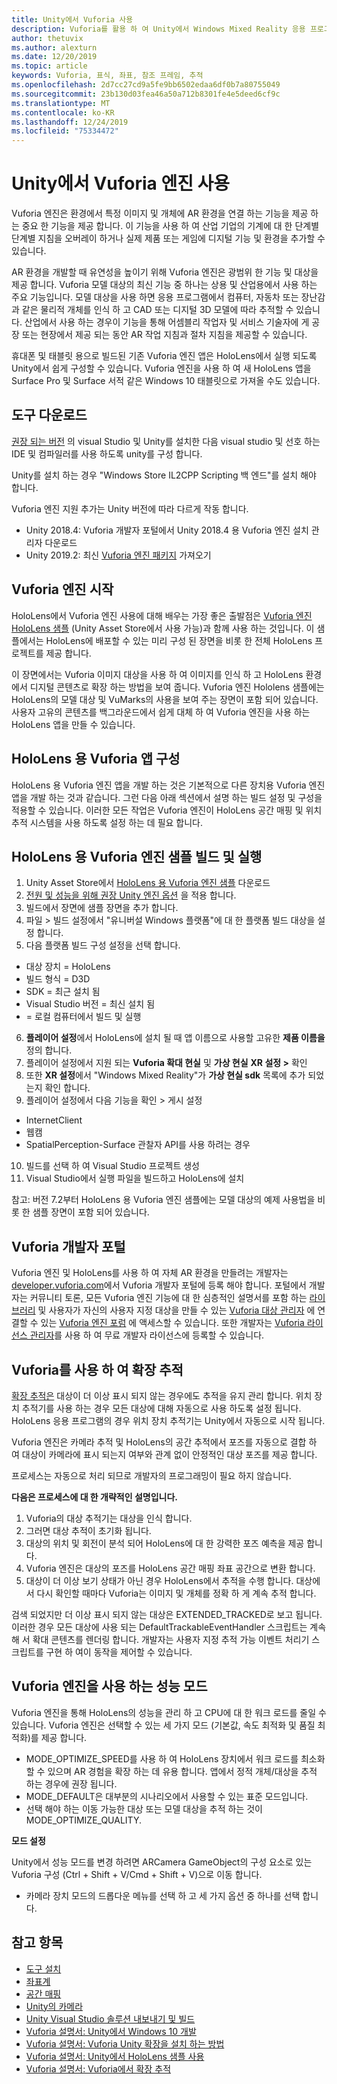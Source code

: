 ```yaml
---
title: Unity에서 Vuforia 사용
description: Vuforia를 활용 하 여 Unity에서 Windows Mixed Reality 응용 프로그램을 빌드합니다.
author: thetuvix
ms.author: alexturn
ms.date: 12/20/2019
ms.topic: article
keywords: Vuforia, 표식, 좌표, 참조 프레임, 추적
ms.openlocfilehash: 2d7cc27cd9a5fe9bb6502edaa6df0b7a80755049
ms.sourcegitcommit: 23b130d03fea46a50a712b8301fe4e5deed6cf9c
ms.translationtype: MT
ms.contentlocale: ko-KR
ms.lasthandoff: 12/24/2019
ms.locfileid: "75334472"
---
```

# <a name="using-vuforia-engine-with-unity"></a>Unity에서 Vuforia 엔진 사용

Vuforia 엔진은 환경에서 특정 이미지 및 개체에 AR 환경을 연결 하는 기능을 제공 하는 중요 한 기능을 제공 합니다. 이 기능을 사용 하 여 산업 기업의 기계에 대 한 단계별 단계별 지침을 오버레이 하거나 실제 제품 또는 게임에 디지털 기능 및 환경을 추가할 수 있습니다.

AR 환경을 개발할 때 유연성을 높이기 위해 Vuforia 엔진은 광범위 한 기능 및 대상을 제공 합니다. Vuforia 모델 대상의 최신 기능 중 하나는 상용 및 산업용에서 사용 하는 주요 기능입니다. 모델 대상을 사용 하면 응용 프로그램에서 컴퓨터, 자동차 또는 장난감과 같은 물리적 개체를 인식 하 고 CAD 또는 디지털 3D 모델에 따라 추적할 수 있습니다. 산업에서 사용 하는 경우이 기능을 통해 어셈블리 작업자 및 서비스 기술자에 게 공장 또는 현장에서 제공 되는 동안 AR 작업 지침과 절차 지침을 제공할 수 있습니다.

휴대폰 및 태블릿 용으로 빌드된 기존 Vuforia 엔진 앱은 HoloLens에서 실행 되도록 Unity에서 쉽게 구성할 수 있습니다. Vuforia 엔진을 사용 하 여 새 HoloLens 앱을 Surface Pro 및 Surface 서적 같은 Windows 10 태블릿으로 가져올 수도 있습니다.


## <a name="get-the-tools"></a>도구 다운로드

[권장 되는 버전](install-the-tools.md) 의 visual Studio 및 Unity를 설치한 다음 visual studio 및 선호 하는 IDE 및 컴파일러를 사용 하도록 unity를 구성 합니다. 

Unity를 설치 하는 경우 "Windows Store IL2CPP Scripting 백 엔드"를 설치 해야 합니다.

Vuforia 엔진 지원 추가는 Unity 버전에 따라 다르게 작동 합니다.
*   Unity 2018.4: Vuforia 개발자 포털에서 Unity 2018.4 용 Vuforia 엔진 설치 관리자 다운로드
*   Unity 2019.2: 최신 [Vuforia 엔진 패키지](https://library.vuforia.com/content/vuforia-library/en/articles/Solution/vuforia-engine-package-hosting-for-unity.html) 가져오기 

## <a name="getting-started-with-vuforia-engine"></a>Vuforia 엔진 시작

HoloLens에서 Vuforia 엔진 사용에 대해 배우는 가장 좋은 출발점은 [Vuforia 엔진 HoloLens 샘플](https://assetstore.unity.com/packages/templates/packs/vuforia-hololens-sample-101553) (Unity Asset Store에서 사용 가능)과 함께 사용 하는 것입니다. 이 샘플에서는 HoloLens에 배포할 수 있는 미리 구성 된 장면을 비롯 한 전체 HoloLens 프로젝트를 제공 합니다.

이 장면에서는 Vuforia 이미지 대상을 사용 하 여 이미지를 인식 하 고 HoloLens 환경에서 디지털 콘텐츠로 확장 하는 방법을 보여 줍니다. Vuforia 엔진 Hololens 샘플에는 HoloLens의 모델 대상 및 VuMarks의 사용을 보여 주는 장면이 포함 되어 있습니다. 사용자 고유의 콘텐츠를 백그라운드에서 쉽게 대체 하 여 Vuforia 엔진을 사용 하는 HoloLens 앱을 만들 수 있습니다.



## <a name="configuring-a-vuforia-app-for-hololens"></a>HoloLens 용 Vuforia 앱 구성

HoloLens 용 Vuforia 엔진 앱을 개발 하는 것은 기본적으로 다른 장치용 Vuforia 엔진 앱을 개발 하는 것과 같습니다. 그런 다음 아래 섹션에서 설명 하는 빌드 설정 및 구성을 적용할 수 있습니다. 이러한 모든 작업은 Vuforia 엔진이 HoloLens 공간 매핑 및 위치 추적 시스템을 사용 하도록 설정 하는 데 필요 합니다.

## <a name="build-and-run-the-vuforia-engine-sample-for-hololens"></a>HoloLens 용 Vuforia 엔진 샘플 빌드 및 실행
1.  Unity Asset Store에서 [HoloLens 용 Vuforia 엔진 샘플](https://assetstore.unity.com/packages/templates/packs/vuforia-hololens-sample-101553) 다운로드
2.  [전원 및 성능을 위해 권장 Unity 엔진 옵션](performance-recommendations-for-unity.md) 을 적용 합니다.
3.  빌드에서 장면에 샘플 장면을 추가 합니다.
4.  파일 > 빌드 설정에서 "유니버설 Windows 플랫폼"에 대 한 플랫폼 빌드 대상을 설정 합니다.
5.  다음 플랫폼 빌드 구성 설정을 선택 합니다. 
   * 대상 장치 = HoloLens
   * 빌드 형식 = D3D
   * SDK = 최근 설치 됨
   * Visual Studio 버전 = 최신 설치 됨
   * = 로컬 컴퓨터에서 빌드 및 실행
6.  **플레이어 설정**에서 HoloLens에 설치 될 때 앱 이름으로 사용할 고유한 **제품 이름을**정의 합니다.
7.  플레이어 설정에서 지원 되는 **Vuforia 확대 현실** 및 **가상 현실** **XR 설정 >** 확인
8.  또한 **XR 설정**에서 "Windows Mixed Reality"가 **가상 현실 sdk** 목록에 추가 되었는지 확인 합니다.
9.  플레이어 설정에서 다음 기능을 확인 > 게시 설정 
   * InternetClient
   * 웹캠
   * SpatialPerception-Surface 관찰자 API를 사용 하려는 경우
10. 빌드를 선택 하 여 Visual Studio 프로젝트 생성
11. Visual Studio에서 실행 파일을 빌드하고 HoloLens에 설치

참고: 버전 7.2부터 HoloLens 용 Vuforia 엔진 샘플에는 모델 대상의 예제 사용법을 비롯 한 샘플 장면이 포함 되어 있습니다.

## <a name="the-vuforia-developer-portal"></a>Vuforia 개발자 포털

Vuforia 엔진 및 HoloLens를 사용 하 여 자체 AR 환경을 만들려는 개발자는 [developer.vuforia.com](https://developer.vuforia.com/)에서 Vuforia 개발자 포털에 등록 해야 합니다. 포털에서 개발자는 커뮤니티 토론, 모든 Vuforia 엔진 기능에 대 한 심층적인 설명서를 포함 하는 [라이브러리](https://library.vuforia.com/) 및 사용자가 자신의 사용자 지정 대상을 만들 수 있는 [Vuforia 대상 관리자](https://developer.vuforia.com/target-manager) 에 연결할 수 있는 [Vuforia 엔진 포럼](https://developer.vuforia.com/forum) 에 액세스할 수 있습니다. 또한 개발자는 [Vuforia 라이선스 관리자](https://developer.vuforia.com/license-manager)를 사용 하 여 무료 개발자 라이선스에 등록할 수 있습니다.

## <a name="extended-tracking-with-vuforia"></a>Vuforia를 사용 하 여 확장 추적

[확장 추적은](https://library.vuforia.com/articles/Training/Extended-Tracking) 대상이 더 이상 표시 되지 않는 경우에도 추적을 유지 관리 합니다. 위치 장치 추적기를 사용 하는 경우 모든 대상에 대해 자동으로 사용 하도록 설정 됩니다. HoloLens 응용 프로그램의 경우 위치 장치 추적기는 Unity에서 자동으로 시작 됩니다.

Vuforia 엔진은 카메라 추적 및 HoloLens의 공간 추적에서 포즈를 자동으로 결합 하 여 대상이 카메라에 표시 되는지 여부와 관계 없이 안정적인 대상 포즈를 제공 합니다.

프로세스는 자동으로 처리 되므로 개발자의 프로그래밍이 필요 하지 않습니다.


**다음은 프로세스에 대 한 개략적인 설명입니다.**
1. Vuforia의 대상 추적기는 대상을 인식 합니다.
2. 그러면 대상 추적이 초기화 됩니다.
3. 대상의 위치 및 회전이 분석 되어 HoloLens에 대 한 강력한 포즈 예측을 제공 합니다.
4. Vuforia 엔진은 대상의 포즈를 HoloLens 공간 매핑 좌표 공간으로 변환 합니다.
5. 대상이 더 이상 보기 상태가 아닌 경우 HoloLens에서 추적을 수행 합니다. 대상에서 다시 확인할 때마다 Vuforia는 이미지 및 개체를 정확 하 게 계속 추적 합니다.

검색 되었지만 더 이상 표시 되지 않는 대상은 EXTENDED_TRACKED로 보고 됩니다. 이러한 경우 모든 대상에 사용 되는 DefaultTrackableEventHandler 스크립트는 계속 해 서 확대 콘텐츠를 렌더링 합니다. 개발자는 사용자 지정 추적 가능 이벤트 처리기 스크립트를 구현 하 여이 동작을 제어할 수 있습니다.


## <a name="performance-mode-with-vuforia-engine"></a>Vuforia 엔진을 사용 하는 성능 모드 

Vuforia 엔진을 통해 HoloLens의 성능을 관리 하 고 CPU에 대 한 워크 로드를 줄일 수 있습니다. Vuforia 엔진은 선택할 수 있는 세 가지 모드 (기본값, 속도 최적화 및 품질 최적화)를 제공 합니다. 

*   MODE_OPTIMIZE_SPEED를 사용 하 여 HoloLens 장치에서 워크 로드를 최소화할 수 있으며 AR 경험을 확장 하는 데 유용 합니다. 앱에서 정적 개체/대상을 추적 하는 경우에 권장 됩니다.
*   MODE_DEFAULT은 대부분의 시나리오에서 사용할 수 있는 표준 모드입니다.
*   선택 해야 하는 이동 가능한 대상 또는 모델 대상을 추적 하는 것이 MODE_OPTIMIZE_QUALITY.

**모드 설정**

Unity에서 성능 모드를 변경 하려면 ARCamera GameObject의 구성 요소로 있는 Vuforia 구성 (Ctrl + Shift + V/Cmd + Shift + V)으로 이동 합니다. 
*   카메라 장치 모드의 드롭다운 메뉴를 선택 하 고 세 가지 옵션 중 하나를 선택 합니다.


## <a name="see-also"></a>참고 항목
* [도구 설치](install-the-tools.md)
* [좌표계](coordinate-systems.md)
* [공간 매핑](spatial-mapping.md)
* [Unity의 카메라](camera-in-unity.md)
* [Unity Visual Studio 솔루션 내보내기 및 빌드](exporting-and-building-a-unity-visual-studio-solution.md)
* [Vuforia 설명서: Unity에서 Windows 10 개발](https://library.vuforia.com/articles/Solution/Developing-for-Windows-10-in-Unity)
* [Vuforia 설명서: Vuforia Unity 확장을 설치 하는 방법](https://library.vuforia.com/articles/Solution/Installing-the-Unity-Extension)
* [Vuforia 설명서: Unity에서 HoloLens 샘플 사용](https://library.vuforia.com/articles/Solution/Working-with-the-HoloLens-sample-in-Unity)
* [Vuforia 설명서: Vuforia에서 확장 추적](https://library.vuforia.com/articles/Training/Extended-Tracking)
